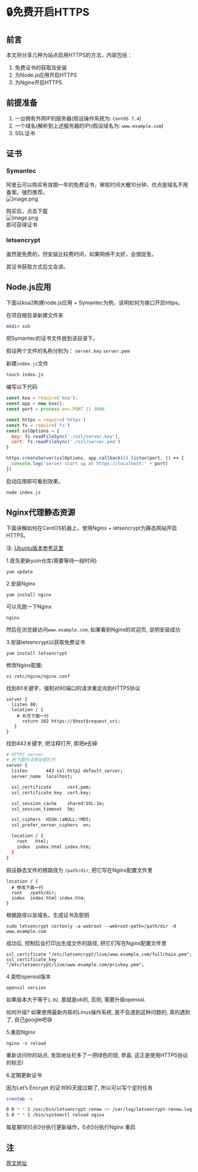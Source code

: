 # 🔒免费开启HTTPS

## 前言
本文将分享几种为站点启用HTTPS的方法，内容包括：

1. 免费证书的获取及安装
1. 为Node.js应用开启HTTPS
1. 为Nginx开启HTTPS

## 前提准备

1. 一台拥有外网IP的服务器(假设操作系统为: `CentOS 7.4`)
1. 一个域名(解析到上述服务器的IP)(假设域名为: `www.example.com`)
1. SSL证书

## 证书
### Symantec
阿里云可以购买有效期一年的免费证书，审核时间大概10分钟，优点是域名不用备案。强烈推荐。<br />![image.png](https://tva1.sinaimg.cn/large/006y8mN6gy1g6mahokwk5j31v80nuwkj.jpg)

购买后，点击下载<br />![image.png](https://tva1.sinaimg.cn/large/006y8mN6gy1g6mc5kffb4j30ho0jut9x.jpg)<br />即可获得证书

### letsencrypt
虽然是免费的，但安装比较费时间，如果网络不太好，会很捉急。

其证书获取方式后文会讲。

## Node.js应用
下面以koa2构建node.js应用 + Symantec为例，说明如何为接口开启https。

在项目根目录新建文件夹

```bash
mkdir ssh
```

把Symantec的证书文件放到该目录下。

假设两个文件的名称分别为： `server.key`  `server.pem` 

新建`index.js`文件
```bash
touch index.js
```

编写以下代码
```javascript
const koa = require('koa');
const app = new koa();
const port = process.env.PORT || 3000

const https = require('https')
const fs = require('fs')
const sslOptions = {
  key: fs.readFileSync('./ssl/server.key'),
  cert: fs.readFileSync('./ssl/server.pem')
}

https.createServer(sslOptions, app.callback()).listen(port, () => {
  console.log('server start up at https://localhost:' + port)
})
```

启动应用即可看到效果。
```bash
node index.js
```

## Nginx代理静态资源
下面讲解如何在CentOS机器上，使用Nginx + letsencrypt为静态网站开启HTTPS。

注: [Ubuntu版本参考这里](https://coolshell.cn/articles/18094.html)

1.首先更新yum仓库(需要等待一段时间)

```
yum update
```

2.安装Nginx

```shell
yum install nginx
```

可以先跑一下Nginx

```shell
nginx
```

然后在浏览器访问`www.example.com`, 如果看到Nginx的欢迎页, 说明安装成功

3.安装letsencrypt以获取免费证书

```shell
yum install letsencrypt
```

修改Nginx配置:

```shell
vi /etc/nginx/nginx.conf
```

找到80关键字，强制对80端口的请求重定向到HTTPS协议

```shell
server {
  listen 80;
  location / {
    # 补充下面一行
	  return 302 https://$host$request_uri;
   }
}
```

找到443关键字, 把注释打开, 即把`#`去掉

```bash
# HTTPS server
# 把下面的注释全部打开
server {
  listen       443 ssl http2 default_server;
  server_name  localhost;

  ssl_certificate      cert.pem;
  ssl_certificate_key  cert.key;

  ssl_session_cache    shared:SSL:1m;
  ssl_session_timeout  5m;

  ssl_ciphers  HIGH:!aNULL:!MD5;
  ssl_prefer_server_ciphers  on;

  location / {
    root   html;
    index  index.html index.htm;
  }
}
```

假设静态文件的根路径为 `/path/dir`, 把它写在Nginx配置文件里

```shell
location / {
  # 修改下面一行
  root   /path/dir;
  index  index.html index.htm;
}
```

根据路径以及域名，生成证书及密钥

```shell
sudo letsencrypt certonly -a webroot --webroot-path=/path/dir -d www.example.com
```

成功后, 控制后会打印出生成文件的路径, 把它们写在Nginx配置文件里

```shell
ssl_certificate "/etc/letsencrypt/live/www.example.com/fullchain.pem";
ssl_certificate_key "/etc/letsencrypt/live/www.example.com/privkey.pem";
```

4.查检openssl版本

```shell
openssl version
```

如果版本大于等于`1.02`, 那就是ok的, 否则, 需要升级openssl.

如何升级? 如果使用最新内核的Linux操作系统, 是不会遇到这种问题的, 真的遇到了, 自己google吧😄

5.重启Nginx

```shell
nginx -s reload
```

重新访问你的站点, 发现地址栏多了一把绿色的锁, 恭喜, 这正是使用HTTPS协议的标志!

6.定期更新证书

因为Let’s Encrypt 的证书90天就过期了, 所以可以写个定时任务

```bash
crontab -e
```

```bash
0 0 * * 1 /usr/bin/letsencrypt renew >> /var/log/letsencrypt-renew.log
5 0 * * 1 /bin/systemctl reload nginx
```

每星期1的0点0分执行更新操作，0点5分执行Nginx 重启

## 注

[原文地址](https://github.com/levy9527/blog/issues/5)
